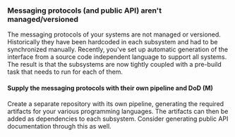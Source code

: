 ---
---

### Messaging protocols (and public API) aren't managed/versioned

The messaging protocols of your systems are not managed or versioned. 
Historically they have been hardcoded in each subsystem and had to be synchronized manually. 
Recently, you've set up automatic generation of the interface from a source code independent language to support all systems. 
The result is that the subsystems are now tightly coupled with a pre-build task that needs to run for each of them.

#### Supply the messaging protocols with their own pipeline and DoD (M)

Create a separate repository with its own pipeline, generating the required artifacts for your various programming languages.
The artifacts can then be added as dependencies to each subsystem.
Consider generating public API documentation through this as well.
